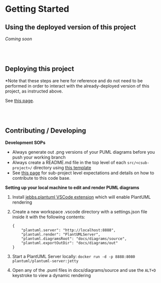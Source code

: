 # Getting Started

## Using the deployed version of this project

*Coming soon*

<br />
<br />

## Deploying this project

\*Note that these steps are here for reference and do not need to be performed in order to interact with the already-deployed version of this project, as instructed above.

See [this page](/docs/gettingStarted/deploy.md).

<br />
<br />

## Contributing / Developing

**Development SOPs**

- Always generate out .png versions of your PUML diagrams before you push your working branch
- Always create a README.md file in the top level of each `src/<csub-project>/` directory using [this template](/docs/template_README.md)
- See [this page](contrib.md) for sub-project level expectations and details on how to contribute to this code base.

**Setting up your local machine to edit and render PUML diagrams**

1. Install [jebbs.plantuml VSCode extension](https://marketplace.visualstudio.com/items?itemName=jebbs.plantuml) which will enable PlantUML rendering
2. Create a new workspace .vscode directory with a settings.json file inside it with the following contents:

    ```
    {
        "plantuml.server": "http://localhost:8888",
        "plantuml.render": "PlantUMLServer",
        "plantuml.diagramsRoot": "docs/diagrams/source",
        "plantuml.exportOutDir": "docs/diagrams/out"
    }
    ```

3. Start a PlantUML Server locally: `docker run -d -p 8888:8080 plantuml/plantuml-server:jetty`
4. Open any of the .puml files in docs/diagrams/source and use the `ALT+D` keystroke to view a dynamic rendering
